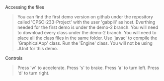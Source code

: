 
Accessing the files
  > You can find the first demo version on github under the repository called 'CPSC-233-Project' with the user 'gabpili' as host.
  > Everthing needed for the first demo is under the demo-2 branch.
  > You will need to download every class under the demo-2 branch.
  > You will need to place all the class files in the same folder.
  > Use 'javac' to compile the 'GraphicalApp' class.
  > Run the 'Engine' class.
  > You will not be using JUnit for this demo. 

Controls     
  > Press 'w' to accelerate.
  > Press 's' to brake.
  > Press 'a' to turn left.
  > Press 'd' to turn right.
  

